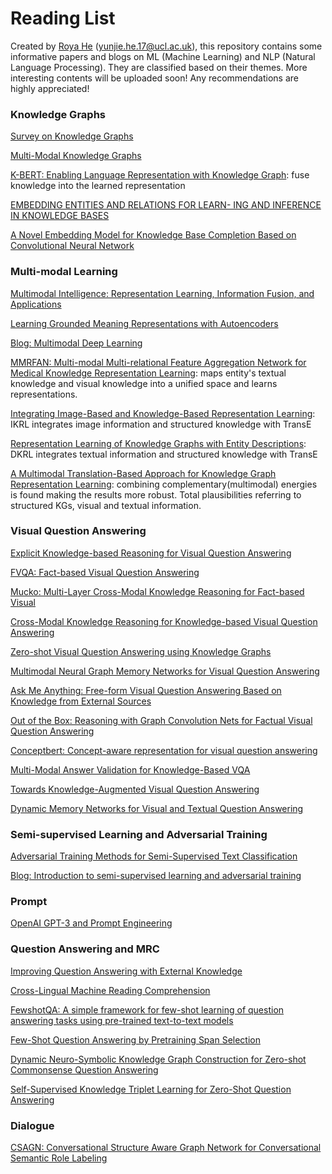 # Reading List
Created by [Roya He](https://royahe.github.io) (yunjie.he.17@ucl.ac.uk), this repository contains some informative papers and blogs on ML (Machine Learning) and NLP (Natural Language Processing). They are classified based on their themes. More interesting contents will be uploaded soon! Any recommendations are highly appreciated! 

### Knowledge Graphs
[Survey on Knowledge Graphs](https://github.com/RoyaHe/Reading-List/blob/main/file/Knowledge%20Graph.pdf)

[Multi-Modal Knowledge Graphs](https://arxiv.org/abs/1903.05485)

[K-BERT: Enabling Language Representation with Knowledge Graph](https://arxiv.org/pdf/1909.07606.pdf): fuse knowledge into the learned representation

[EMBEDDING ENTITIES AND RELATIONS FOR LEARN- ING AND INFERENCE IN KNOWLEDGE BASES](https://arxiv.org/pdf/1412.6575.pdf)

[A Novel Embedding Model for Knowledge Base Completion Based on Convolutional Neural Network](https://aclanthology.org/N18-2053.pdf)


### Multi-modal Learning
[Multimodal Intelligence: Representation Learning, Information Fusion, and Applications](https://arxiv.org/abs/1911.03977)

[Learning Grounded Meaning Representations with Autoencoders](https://aclanthology.org/P14-1068/)

[Blog: Multimodal Deep Learning](https://towardsdatascience.com/multimodal-deep-learning-ce7d1d994f4)

[MMRFAN: Multi-modal Multi-relational Feature Aggregation Network for Medical Knowledge Representation Learning](https://dl.acm.org/doi/abs/10.1145/3394171.3413736): maps entity's textual knowledge and visual knowledge into a unified space and learns representations.

[Integrating Image-Based and Knowledge-Based Representation Learning](https://ieeexplore.ieee.org/stamp/stamp.jsp?tp=&arnumber=8689107): IKRL integrates image information and structured knowledge with TransE

[Representation Learning of Knowledge Graphs with Entity Descriptions](https://dl.acm.org/doi/10.5555/3016100.3016273): DKRL integrates textual information and structured knowledge with TransE

[A Multimodal Translation-Based Approach for Knowledge Graph Representation Learning](https://aclanthology.org/S18-2027/): combining complementary(multimodal) energies is found making the results more robust. Total plausibilities referring to structured KGs, visual and textual information.


### Visual Question Answering
[Explicit Knowledge-based Reasoning for Visual Question Answering](https://www.ijcai.org/proceedings/2017/0179.pdf)

[FVQA: Fact-based Visual Question Answering](https://arxiv.org/pdf/1606.05433.pdf)

[Mucko: Multi-Layer Cross-Modal Knowledge Reasoning for Fact-based Visual](https://arxiv.org/pdf/2006.09073.pdf)

[Cross-Modal Knowledge Reasoning for Knowledge-based Visual Question Answering](https://arxiv.org/abs/2009.00145)

[Zero-shot Visual Question Answering using Knowledge Graphs](https://arxiv.org/pdf/2107.05348.pdfc)

[Multimodal Neural Graph Memory Networks for Visual Question Answering](https://aclanthology.org/2020.acl-main.643.pdf)

[Ask Me Anything: Free-form Visual Question Answering Based on Knowledge from External Sources](https://arxiv.org/pdf/1511.06973.pdf)

[Out of the Box: Reasoning with Graph Convolution Nets for Factual Visual Question Answering](https://arxiv.org/abs/1811.00538)

[Conceptbert: Concept-aware representation for visual question answering](https://aclanthology.org/2020.findings-emnlp.44/)

[Multi-Modal Answer Validation for Knowledge-Based VQA](https://arxiv.org/abs/2103.12248)

[Towards Knowledge-Augmented Visual Question Answering](https://aclanthology.org/2020.coling-main.169/)

[Dynamic Memory Networks for Visual and Textual Question Answering](http://proceedings.mlr.press/v48/xiong16.pdf)



### Semi-supervised Learning and Adversarial Training
[Adversarial Training Methods for Semi-Supervised Text Classification](https://arxiv.org/abs/1605.07725)

[Blog: Introduction to semi-supervised learning and adversarial training](https://medium.com/inside-machine-learning/placeholder-3557ebb3d470)



### Prompt
[OpenAI GPT-3 and Prompt Engineering](https://medium.com/swlh/openai-gpt-3-and-prompt-engineering-dcdc2c5fcd29)


### Question Answering and MRC
[Improving Question Answering with External Knowledge](https://aclanthology.org/D19-5804.pdf)

[Cross-Lingual Machine Reading Comprehension](https://aclanthology.org/D19-1169.pdf)

[FewshotQA: A simple framework for few-shot learning of question answering tasks using pre-trained text-to-text models](https://arxiv.org/abs/2109.01951)

[Few-Shot Question Answering by Pretraining Span Selection](https://aclanthology.org/2021.acl-long.239.pdf)

[Dynamic Neuro-Symbolic Knowledge Graph Construction for Zero-shot Commonsense Question Answering](https://arxiv.org/abs/1911.03876)

[Self-Supervised Knowledge Triplet Learning for Zero-Shot Question Answering](https://aclanthology.org/2020.emnlp-main.11/)


### Dialogue
[CSAGN: Conversational Structure Aware Graph Network for Conversational Semantic Role Labeling](https://arxiv.org/abs/2109.11541)



